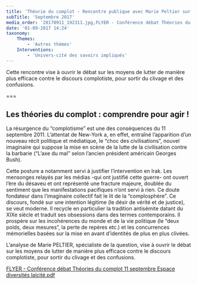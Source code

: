 ```yaml
---
title: 'Théorie du complot - Rencontre publique avec Marie Peltier sur les théories du complot en septembre 2017 à Toulouse'
subTitle: 'Septembre 2017'
media_order: '20170911_192311.jpg,FLYER - Conférence débat Théories du complot 11 septembre Espace diversités laïcité.pdf'
date: '01-09-2017 14:24'
taxonomy:
    Themes:
        - 'Autres thèmes'
    Interventions:
        - 'Univers-cité des savoirs impliqués'
---
```


Cette rencontre vise à ouvrir le débat sur les moyens de lutter  de manière plus efficace contre le discours complotiste, pour sortir du clivage et des confusions.

===

## Les théories du complot : comprendre pour agir !

La résurgence du “complotisme” est une des conséquences du 11 septembre 2011. L’attentat de New-York a, en effet, entraîné l’apparition d’un nouveau récit politique et médiatique, le “choc des civilisations”, nouvel imaginaire qui suppose la mise en scène de la lutte de la civilisation contre la barbarie (“L’axe du mal” selon l’ancien président américain Georges Bush).

Cette posture a notamment servi à justifier l’intervention en Irak. Les mensonges relayés par les médias -qui ont justifié cette guerre- ont ouvert l’ère du désaveu et ont représenté une fracture majeure, doublée du sentiment que les manifestations pacifiques n’ont servi à rien. Ce doute fondateur dans l’imaginaire collectif fait le lit de la “complosphère”. Ce discours, fondé sur une intention légitime (le désir de vérité et de justice), se veut moderne.
Il recycle en particulier la tradition antisémite datant du XIXe siècle et traduit ses obsessions dans des termes contemporains. Il prospère sur les incohérences du monde et de la vie politique (le “deux poids, deux mesures”, la perte de repères etc.) et les concurrences mémorielles basées sur la mise en avant d’identités de plus en plus clivées.

L’analyse de Marie PELTIER, spécialiste de la question, vise à ouvrir le débat sur les moyens de lutter de manière plus efficace contre le discours complotiste, pour sortir du clivage et des confusions.

[FLYER - Conférence débat Théories du complot 11 septembre Espace diversités laïcité.pdf](FLYER%20-%20Confe%CC%81rence%20de%CC%81bat%20The%CC%81ories%20du%20complot%2011%20septembre%20Espace%20diversite%CC%81s%20lai%CC%88cite%CC%81.pdf)